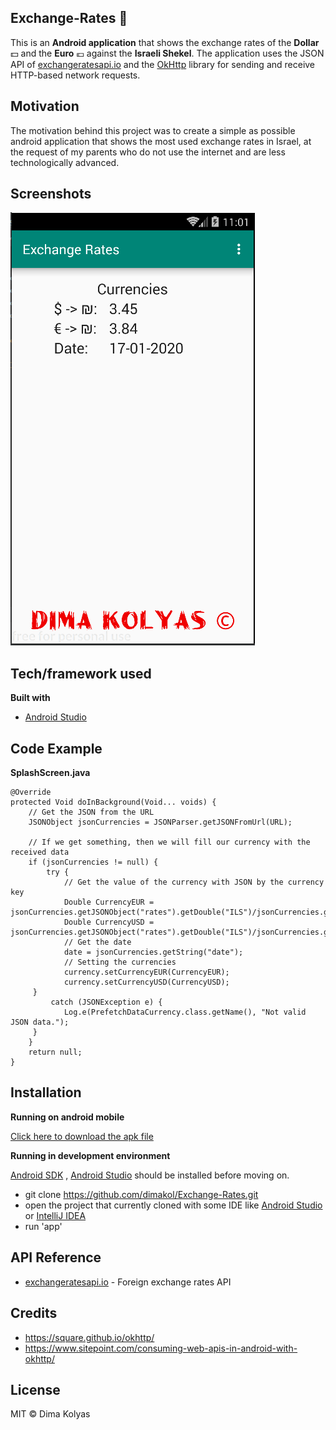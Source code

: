## Exchange-Rates :money_with_wings:

This is an **Android application** that shows the exchange rates of the **Dollar** :dollar: and the **Euro** :euro: against the **Israeli Shekel**.
The application uses the JSON API of [exchangeratesapi.io](http://exchangeratesapi.io/) and the [OkHttp](https://square.github.io/okhttp/) library for sending and receive HTTP-based network requests.

## Motivation

The motivation behind this project was to create a simple as possible android application that shows the most used exchange rates in Israel, at the request of my parents who do not use the internet and are less technologically advanced.

## Screenshots

![image](/screenshots/layout.png?raw=true "layout")

## Tech/framework used

**Built with**

-   [Android Studio](https://developer.android.com/)

## Code Example

**SplashScreen.java**
~~~
@Override  
protected Void doInBackground(Void... voids) {  
    // Get the JSON from the URL  
    JSONObject jsonCurrencies = JSONParser.getJSONFromUrl(URL);  
  
    // If we get something, then we will fill our currency with the received data  
    if (jsonCurrencies != null) {  
        try {  
            // Get the value of the currency with JSON by the currency key  
            Double CurrencyEUR = jsonCurrencies.getJSONObject("rates").getDouble("ILS")/jsonCurrencies.getJSONObject("rates").getDouble("EUR");  
            Double CurrencyUSD = jsonCurrencies.getJSONObject("rates").getDouble("ILS")/jsonCurrencies.getJSONObject("rates").getDouble("USD");  
            // Get the date  
            date = jsonCurrencies.getString("date");  
            // Setting the currencies  
            currency.setCurrencyEUR(CurrencyEUR);  
            currency.setCurrencyUSD(CurrencyUSD);  
	 } 
         catch (JSONException e) {  
            Log.e(PrefetchDataCurrency.class.getName(), "Not valid JSON data.");  
	 }  
    }  
    return null;  
}
~~~

## Installation

 **Running on android mobile**
 
 <a id="raw-url" href="https://raw.githubusercontent.com/dimakol/Exchange-Rates/master/app/release/ExchangeRates.apk">Click here to download the apk file</a>
 
**Running in development environment**

[Android SDK](https://developer.android.com/studio/intro/update) , [Android Studio](https://developer.android.com/studio) should be installed before moving on.
	
 - git clone https://github.com/dimakol/Exchange-Rates.git
 - open the project that currently cloned with some IDE like [Android Studio](https://developer.android.com/studio/install) or [IntelliJ IDEA](https://www.jetbrains.com/idea/)
 - run 'app'
 
## API Reference

- [exchangeratesapi.io](http://exchangeratesapi.io/) - Foreign exchange rates API

## Credits

- https://square.github.io/okhttp/
- https://www.sitepoint.com/consuming-web-apis-in-android-with-okhttp/

## License

MIT © Dima Kolyas
